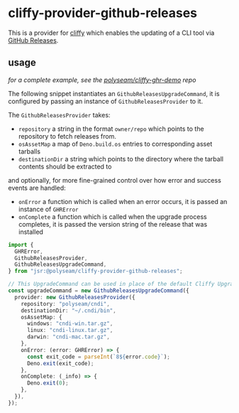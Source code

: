 # cliffy-provider-github-releases

This is a provider for [cliffy](https://cliffy.io) which enables the updating of
a CLI tool via
[GitHub Releases](https://docs.github.com/en/repositories/releasing-projects-on-github).

## usage

_for a complete example, see the
[polyseam/cliffy-ghr-demo](https://github.com/polyseam/cliffy-ghr-demo) repo_

The following snippet instantiates an `GithubReleasesUpgradeCommand`, it is
configured by passing an instance of `GithubReleasesProvider` to it.

The `GithubReleasesProvider` takes:

- `repository` a string in the format `owner/repo` which points to the
  repository to fetch releases from.
- `osAssetMap` a map of `Deno.build.os` entries to corresponding asset tarballs
- `destinationDir` a string which points to the directory where the tarball
  contents should be extracted to

and optionally, for more fine-grained control over how error and success events
are handled:

- `onError` a function which is called when an error occurs, it is passed an
  instance of `GHRError`
- `onComplete` a function which is called when the upgrade process completes, it
  is passed the version string of the release that was installed

```typescript
import {
  GHRError,
  GithubReleasesProvider,
  GithubReleasesUpgradeCommand,
} from "jsr:@polyseam/cliffy-provider-github-releases";

// This UpgradeCommand can be used in place of the default Cliffy UpgradeCommand
const upgradeCommand = new GithubReleasesUpgradeCommand({
  provider: new GithubReleasesProvider({
    repository: "polyseam/cndi",
    destinationDir: "~/.cndi/bin",
    osAssetMap: {
      windows: "cndi-win.tar.gz",
      linux: "cndi-linux.tar.gz",
      darwin: "cndi-mac.tar.gz",
    },
    onError: (error: GHRError) => {
      const exit_code = parseInt(`8${error.code}`);
      Deno.exit(exit_code);
    },
    onComplete: (_info) => {
      Deno.exit(0);
    },
  }),
});
```
